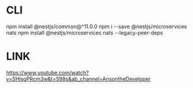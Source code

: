 # CLI

npm install @nestjs/common@^11.0.0
npm i --save @nestjs/microservices nats
npm install @nestjs/microservices nats --legacy-peer-deps

# LINK

https://www.youtube.com/watch?v=5HlsgPRcm3w&t=598s&ab_channel=AnsontheDeveloper
